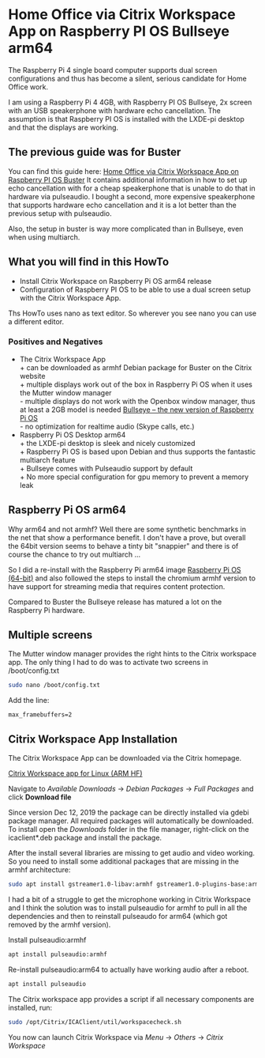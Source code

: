 # Home Office via Citrix Workspace App on Raspberry PI OS Bullseye arm64

The Raspberry Pi 4 single board computer supports dual screen configurations and
thus has become a silent, serious candidate for Home Office work.

I am using a Raspberry Pi 4 4GB, with Raspberry PI OS Bullseye, 2x screen with an USB speakerphone with hardware
echo cancellation.
The assumption is that Raspberry PI OS is installed with the LXDE-pi desktop and that the displays are working. 

## The previous guide was for Buster
You can find this guide here: [Home Office via Citrix Workspace App on Raspberry PI OS Buster](Buster.md)
It contains additional information in how to set up echo cancellation with for a cheap speakerphone that is
unable to do that in hardware via pulseaudio. I bought a second, more expensive speakerphone that supports 
hardware echo cancellation and it is a lot better than the previous setup with pulseaudio.

Also, the setup in buster is way more complicated than in Bullseye, even when using multiarch.

## What you will find in this HowTo
* Install Citrix Workspace on Raspberry Pi OS arm64 release
* Configuration of Raspberry PI OS to be able to use a dual screen setup with the Citrix Workspace App.

Ths HowTo uses nano as text editor. So wherever you see nano you can use a different editor.

### Positives and Negatives
* The Citrix Workspace App  
  \+ can be downloaded as armhf Debian package for Buster on the Citrix website  
  \+ multiple displays work out of the box in Raspberry Pi OS when it uses the Mutter window manager  
  \- multiple displays do not work with the Openbox window manager, thus at least a 2GB model is needed [Bullseye – the new version of Raspberry Pi OS](https://www.raspberrypi.com/news/raspberry-pi-os-debian-bullseye/)  
  \- no optimization for realtime audio (Skype calls, etc.)  
* Raspberry Pi OS Desktop arm64  
  \+ the LXDE-pi desktop is sleek and nicely customized  
  \+ Raspberry Pi OS is based upon Debian and thus supports the fantastic multiarch feature  
  \+ Bullseye comes with Pulseaudio support by default  
  \+ No more special configuration for gpu memory to prevent a memory leak  

## Raspberry Pi OS arm64
Why arm64 and not armhf? Well there are some synthetic benchmarks in the net that show a performance benefit.
I don't have a prove, but overall the 64bit version seems to behave a tinty bit "snappier" and there is of course
the chance to try out multiarch ...

So I did a re-install with the Raspberry Pi arm64 image [Raspberry Pi OS (64-bit)](https://www.raspberrypi.com/news/raspberry-pi-os-64-bit/)
and also followed the steps to install the chromium armhf version to have support for streaming media that requires
content protection.

Compared to Buster the Bullseye release has matured a lot on the Raspberry Pi hardware.

## Multiple screens
The Mutter window manager provides the right hints to the Citrix workspace app.
The only thing I had to do was to activate two screens in /boot/config.txt

```sh
sudo nano /boot/config.txt
```

Add the line:
```
max_framebuffers=2
```

## Citrix Workspace App Installation
The Citrix Workspace App can be downloaded via the Citrix homepage.

[Citrix Workspace app for Linux (ARM HF)](https://www.citrix.com/downloads/workspace-app/linux/workspace-app-for-linux-latest.html)

Navigate to _Available Downloads_ &rarr; _Debian Packages_ &rarr; _Full Packages_ and click **Download file**

Since version Dec 12, 2019 the package can be directly installed via gdebi package manager. All required packages will automatically be downloaded.
To install open the _Downloads_ folder in the file manager, right-click on the icaclient*.deb package and install the package.

After the install several libraries are missing to get audio and video working.
So you need to install some additional packages that are missing in the armhf architecture:

```sh
sudo apt install gstreamer1.0-libav:armhf gstreamer1.0-plugins-base:armhf gstreamer1.0-plugins-good:armhf gstreamer1.0-plugins-bad:armhf gstreamer1.0-plugins-ugly:armhf libc++1:armhf libcanberra-gtk-module:armhf libcanberra-gtk3-module:armhf libwebkit2gtk-4.0:armhf
```

I had a bit of a struggle to get the microphone working in Citrix Workspace and I think the solution was to install
pulseaudio for armhf to pull in all the dependencies and then to reinstall pulseaudo for arm64
(which got removed by the armhf version).

Install pulseaudio:armhf
```sh
apt install pulseaudio:armhf 
```

Re-install pulseaudio:arm64 to actually have working audio after a reboot.
```sh
apt install pulseaudio 
```


The Citrix workspace app provides a script if all necessary components are installed, run:
```sh
sudo /opt/Citrix/ICAClient/util/workspacecheck.sh
```

You now can launch Citrix Workspace via _Menu_ &rarr; _Others_ &rarr; _Citrix Workspace_
